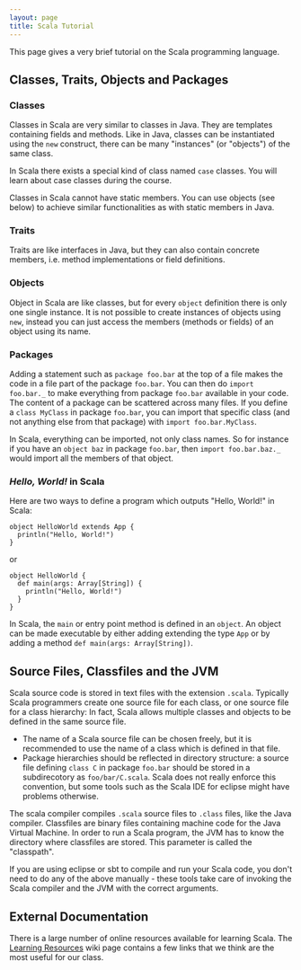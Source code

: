 ```yaml
---
layout: page
title: Scala Tutorial
---
```


This page gives a very brief tutorial on the Scala programming language.

## Classes, Traits, Objects and Packages

### Classes

Classes in Scala are very similar to classes in Java. They are templates containing fields and methods. Like in Java, classes can be instantiated using the `new` construct, there can be many "instances" (or "objects") of the same class.

In Scala there exists a special kind of class named `case` classes. You will learn about case classes during the course.

Classes in Scala cannot have static members. You can use objects (see below) to achieve similar functionalities as with static members in Java.


### Traits

Traits are like interfaces in Java, but they can also contain concrete members, i.e. method implementations or field definitions.


### Objects

Object in Scala are like classes, but for every `object` definition there is only one single instance. It is not possible to create instances of objects using `new`, instead you can just access the members (methods or fields) of an object using its name.


### Packages

Adding a statement such as `package foo.bar` at the top of a file makes the code in a file part of the package `foo.bar`. You can then do `import foo.bar._` to make everything from package `foo.bar` available in your code. The content of a package can be scattered across many files. If you define a `class MyClass` in package `foo.bar`, you can import that specific class (and not anything else from that package) with `import foo.bar.MyClass`.

In Scala, everything can be imported, not only class names. So for instance if you have an `object baz` in package `foo.bar`, then `import foo.bar.baz._` would import all the members of that object.

### _Hello, World!_ in Scala

Here are two ways to define a program which outputs "Hello, World!" in Scala:

    object HelloWorld extends App {
      println("Hello, World!")
    }

or

    object HelloWorld {
      def main(args: Array[String]) {
        println("Hello, World!")
      }
    }

In Scala, the `main` or entry point method is defined in an `object`. An object can be made executable by either adding extending the type `App` or by adding a method `def main(args: Array[String])`.


## Source Files, Classfiles and the JVM

Scala source code is stored in text files with the extension `.scala`. Typically Scala programmers create one source file for each class, or one source file for a class hierarchy: In fact, Scala allows multiple classes and objects to be defined in the same source file.

- The name of a Scala source file can be chosen freely, but it is recommended to use the name of a class which is defined in that file.
- Package hierarchies should be reflected in directory structure: a source file defining `class C` in package `foo.bar` should be stored in a subdirecotory as `foo/bar/C.scala`. Scala does not really enforce this convention, but some tools such as the Scala IDE for eclipse might have problems otherwise.

The scala compiler compiles `.scala` source files to `.class` files, like the Java compiler. Classfiles are binary files containing machine code for the Java Virtual Machine. In order to run a Scala program, the JVM has to know the directory where classfiles are stored. This parameter is called the "classpath".

If you are using eclipse or sbt to compile and run your Scala code, you don't need to do any of the above manually - these tools take care of invoking the Scala compiler and the JVM with the correct arguments.



## External Documentation

There is a large number of online resources available for learning Scala. The [Learning Resources](?page=LearningResources) wiki page contains a few links that we think are the most useful for our class.

